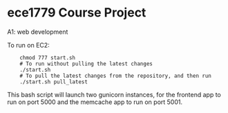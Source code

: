 # ece1779 Course Project
A1: web development

To run on EC2:

        chmod 777 start.sh
        # To run without pulling the latest changes
        ./start.sh
        # To pull the latest changes from the repository, and then run
        ./start.sh pull_latest
        
This bash script will launch two gunicorn instances, for the frontend app to run on port 5000 and the memcache app to run on port 5001.
